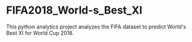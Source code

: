 # FIFA2018_World-s_Best_XI
This python analytics project analyzes the FIFA dataset to predict World's Best XI for World Cup 2018.
